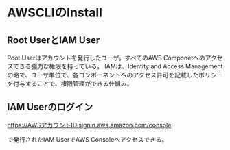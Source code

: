 # AWSCLIのInstall

## Root UserとIAM User

Root Userはアカウントを発行したユーザ。すべてのAWS Componetへのアクセスできる強力な権限を持っている。
IAMは、Identity and Access Managementの略で、ユーザ単位で、各コンポーネントへのアクセス許可を記載したポリシーを付与することで、権限管理ができる仕組み。

## IAM Userのログイン

https://AWSアカウントID.signin.aws.amazon.com/console

で発行されたIAM UserでAWS Consoleへアクセスできる。

